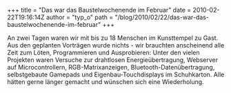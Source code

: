 +++
title = "Das war das Baustelwochenende im Februar"
date = 2010-02-22T19:16:14Z
author = "typ_o"
path = "/blog/2010/02/22/das-war-das-baustelwochenende-im-februar"
+++
  
  
An zwei Tagen waren wir mit bis zu 18 Menschen im Kunsttempel zu Gast.
Aus den geplanten Vorträgen wurde nichts - wir brauchten anscheinend
alle Zeit zum Löten, Programmieren und Ausprobieren: Unter den vielen
Projekten waren Versuche zur drahtlosen Energieübertragung, Webserver
auf Microcontrollern, RGB-Matrixanzeigen, Bluetooth-Datenübertragung,
selbstgebaute Gamepads und Eigenbau-Touchdisplays im Schuhkarton. Alle
hätten gerne länger gemacht und wünschen sich eine Wiederholung.
